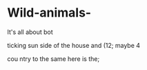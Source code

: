 # Wild-animals-
It's all about bot

ticking sun side of the house and (12; 
maybe 4

cou
ntry to the same here is the;
